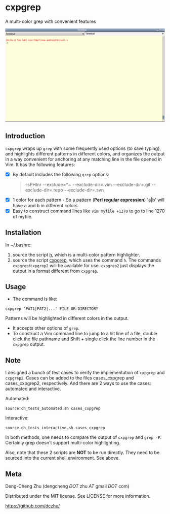 # cxpgrep
A multi-color grep with convenient features

![Alt Text](https://github.com/dczhu/cxpgrep/blob/master/res/cxpgrep.gif)

## Introduction
`cxpgrep` wraps up `grep` with some frequently used options (to save typing), and highlights different patterns in different colors, and organizes the output in a way convenient for anchoring at any matching line in the file opened in Vim. It has the following features:

- [x] By default includes the following `grep` options:
  > -sPHInr --exclude=*~ --exclude-dir=.vim --exclude-dir=.git --exclude-dir=.repo --exclude-dir=.svn
- [x] 1 color for each pattern - So a pattern (**Perl regular expression**) 'a|b' will have a and b in different colors.
- [x] Easy to construct command lines like `vim myfile +1270` to go to line 1270 of myfile.

## Installation
In ~/.bashrc:
1. source the script [h](https://github.com/dczhu/mch/blob/master/h), which is a multi-color pattern highlighter.
2. source the script [cxpgrep](https://github.com/dczhu/cxpgrep/blob/master/cxpgrep), which uses the command `h`. The commands `cxpgrep`/`cxpgrep2` will be available for use. `cxpgrep2` just displays the output in a format different from `cxpgrep`.

## Usage
* The command is like:
```shell
cxpgrep 'PAT1|PAT2|...' FILE-OR-DIRECTORY
```
Patterns will be highlighted in different colors in the output.
* It accepts other options of `grep`.
* To construct a Vim command line to jump to a hit line of a file, double click the file pathname and Shift + single click the line number in the `cxpgrep` output.

## Note
I designed a bunch of test cases to verify the implementation of `cxpgrep` and `cxpgrep2`. Cases can be added to the files cases\_cxpgrep and cases\_cxpgrep2, respectively. And there are 2 ways to use the cases: automated and interactive.

Automated:
```shell
source ch_tests_automated.sh cases_cxpgrep
```

Interactive:
```shell
source ch_tests_interactive.sh cases_cxpgrep
```

In both methods, one needs to compare the output of `cxpgrep` and `grep -P`. Certainly grep doesn't support multi-color highlighting.

Also, note that these 2 scripts are **NOT** to be run directly. They need to be sourced into the current shell environment. See above.

## Meta
Deng-Cheng Zhu (dengcheng _DOT_ zhu _AT_ gmail _DOT_ com)

Distributed under the MIT license. See LICENSE for more information.

https://github.com/dczhu/
